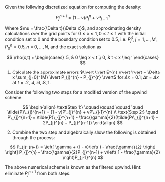 ---
---

Given the following discretized equation for computing the density:

$$
P_{j}^{n+1} = (1 - \nu)P_{j}^{n} + \nu P_{j-1}^{n}
$$

Where $\nu = \frac{\Delta t}{\Delta x}$, and approximating density calculations over the grid points for $0 \leq x \leq 1$, $0 \leq t \leq 1$ with the initial condition set to 0 and the boundary condition set to 0.5, i.e. $P_{j}^{0}, j =1,\dots,M, P_{0}^{n}=0.5, n =0,\dots,N$, and the exact solution as 

$$
\rho(x,t) =
\begin{cases}
.5, & 0 \leq x < t \\
0, & t < x \leq 1
\end{cases}
$$

1. Calculate the approximate errors $\lvert \lvert E^{n} \rvert \rvert = \Delta x \sum_{j=0}^{M} \lvert P_{j}^{n} - P_{j}^{n} \rvert$ for $\Delta x = 0.1$; $\Delta t = \Delta x$ at $t=.2,.4,.6,.8,1$.

Consider the following two steps for a modified version of the upwind scheme:

$$
\begin{align}
\text{Step 1:} \qquad \qquad \qquad \quad \tilde{P}\_{j}^{n+1} = (1 - v)P\_{j}^{n} + vP\_{j-1}^{n} \\ 
\text{Step 2:} \quad P\_{j}^{n+1} = \tilde{P}\_{j}^{n+1} - \frac{\gamma}{2}(\tilde{P}\_{j}^{n+1} - 2P_{j}^{n} + P_{j}^{n-1})
\end{align}
$$


2. Combine the two step and algebraically show the following is obtained through the process:

$$
P_{j}^{n+1} = \left[ \gamma + (1 - v)\left( 1 - \frac{\gamma}{2} \right) \right] P_{j}^{n} - \frac{\gamma}{2}P_{j}^{n-1} + v\left( 1 - \frac{\gamma}{2} \right)P_{j-1}^{n}
$$

The above numerical scheme is known as the filtered upwind. Hint: eliminate $\tilde{P}_{j}^{n+1}$ from both steps.

